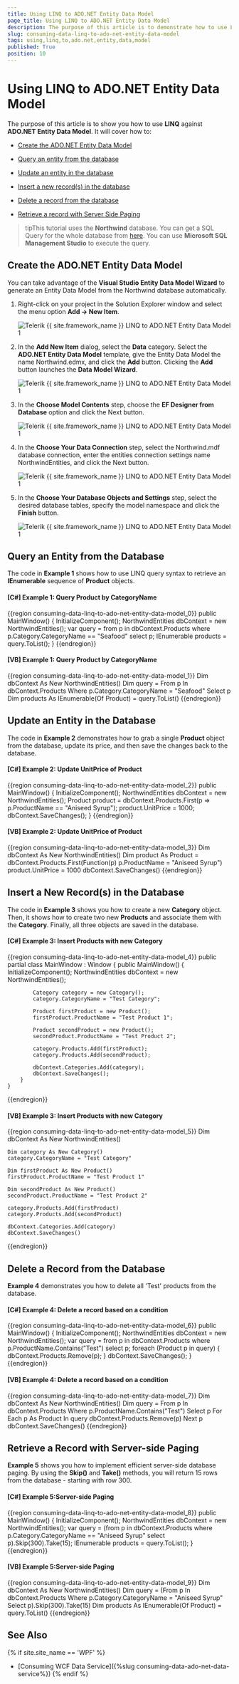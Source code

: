 ```yaml
---
title: Using LINQ to ADO.NET Entity Data Model
page_title: Using LINQ to ADO.NET Entity Data Model
description: The purpose of this article is to demonstrate how to use LINQ against an ADO.NET Entity Data Model.
slug: consuming-data-linq-to-ado-net-entity-data-model
tags: using,linq,to,ado.net,entity,data,model
published: True
position: 10
---
```


# Using LINQ to ADO.NET Entity Data Model

The purpose of this article is to show you how to use __LINQ__ against __ADO.NET Entity Data Model__. It will cover how to:

* [Create the ADO.NET Entity Data Model](#create-the-adonet-entity-data-model)

* [Query an entity from the database](#query-an-entity-from-the-database)

* [Update an entity in the database](#update-an-entity-in-the-database)

* [Insert a new record(s) in the database](#insert-a-new-records-in-the-database)

* [Delete a record from the database](#delete-a-record-from-the-database)

* [Retrieve a record with Server Side Paging](#retrieve-a-record-with-server-side-paging)

>tipThis tutorial uses the __Northwind__ database. You can get a SQL Query for the whole database from [here](https://github.com/Microsoft/sql-server-samples/tree/master/samples/databases/northwind-pubs). You can use __Microsoft SQL Management Studio__ to execute the query.  

## Create the ADO.NET Entity Data Model

You can take advantage of the **Visual Studio Entity Data Model Wizard** to generate an Entity Data Model from the Northwind database automatically.

1. Right-click on your project in the Solution Explorer window and select the menu option **Add -> New Item**.
	
	![Telerik {{ site.framework_name }} LINQ to ADO.NET Entity Data Model 1](images/common_information_linq_ado.net_1.png)

2. In the **Add New Item** dialog, select the **Data** category. Select the **ADO.NET Entity Data Model** template, give the Entity Data Model the name Northwind.edmx, and click the **Add** button. Clicking the **Add** button launches the **Data Model Wizard**.
	
	![Telerik {{ site.framework_name }} LINQ to ADO.NET Entity Data Model 1](images/common_information_linq_ado.net_2.png)

3. In the **Choose Model Contents** step, choose the **EF Designer from Database** option and click the Next button.
	
	![Telerik {{ site.framework_name }} LINQ to ADO.NET Entity Data Model 1](images/common_information_linq_ado.net_3.png)

4. In the **Choose Your Data Connection** step, select the Northwind.mdf database connection, enter the entities connection settings name NorthwindEntities, and click the Next button.
	
	![Telerik {{ site.framework_name }} LINQ to ADO.NET Entity Data Model 1](images/common_information_linq_ado.net_4.png)

5. In the **Choose Your Database Objects and Settings** step, select the desired database tables, specify the model namespace and click the **Finish** button.

	![Telerik {{ site.framework_name }} LINQ to ADO.NET Entity Data Model 1](images/common_information_linq_ado.net_5.png)
	
## Query an Entity from the Database

The code in __Example 1__ shows how to use LINQ query syntax to retrieve an __IEnumerable__ sequence of __Product__ objects.

#### __[C#] Example 1: Query Product by CategoryName__

{{region consuming-data-linq-to-ado-net-entity-data-model_0}}
	public MainWindow()
	{
		InitializeComponent();
		NorthwindEntities dbContext = new NorthwindEntities();
		var query = from p in dbContext.Products
					where p.Category.CategoryName == "Seafood"
					select p;
		IEnumerable<Product> products = query.ToList();
	}
{{endregion}}

#### __[VB] Example 1: Query Product by CategoryName__

{{region consuming-data-linq-to-ado-net-entity-data-model_1}}
	Dim dbContext As New NorthwindEntities()
	Dim query = From p In dbContext.Products
		Where p.Category.CategoryName = "Seafood"
		Select p
	Dim products As IEnumerable(Of Product) = query.ToList()
{{endregion}}

## Update an Entity in the Database

The code in __Example 2__ demonstrates how to grab a single __Product__ object from the database, update its price, and then save the changes back to the database.

#### __[C#] Example 2: Update UnitPrice of Product__

{{region consuming-data-linq-to-ado-net-entity-data-model_2}}
	public MainWindow()
	{
		InitializeComponent();
		NorthwindEntities dbContext = new NorthwindEntities();
		Product product = dbContext.Products.First(p => p.ProductName == "Aniseed Syrup");
		product.UnitPrice = 1000;
		dbContext.SaveChanges();
	}
{{endregion}}

#### __[VB] Example 2: Update UnitPrice of Product__

{{region consuming-data-linq-to-ado-net-entity-data-model_3}}
	Dim dbContext As New NorthwindEntities()
	Dim product As Product = dbContext.Products.First(Function(p) p.ProductName = "Aniseed Syrup")
	product.UnitPrice = 1000
	dbContext.SaveChanges()
{{endregion}}

## Insert a New Record(s) in the Database

The code in __Example 3__ shows you how to create a new __Category__ object. Then, it shows how to create two new __Products__ and associate them with the __Category__. Finally, all three objects are saved in the database.
        
#### __[C#] Example 3: Insert Products with new Category__

{{region consuming-data-linq-to-ado-net-entity-data-model_4}}
	public partial class MainWindow : Window
	{
		public MainWindow()
		{
			InitializeComponent();
			NorthwindEntities dbContext = new NorthwindEntities();

			Category category = new Category();
			category.CategoryName = "Test Category";

			Product firstProduct = new Product();
			firstProduct.ProductName = "Test Product 1";

			Product secondProduct = new Product();
			secondProduct.ProductName = "Test Product 2";

			category.Products.Add(firstProduct);
			category.Products.Add(secondProduct);

			dbContext.Categories.Add(category);
			dbContext.SaveChanges();
		}
	}
{{endregion}}

#### __[VB] Example 3: Insert Products with new Category__

{{region consuming-data-linq-to-ado-net-entity-data-model_5}}
	Dim dbContext As New NorthwindEntities()
	
	Dim category As New Category()
	category.CategoryName = "Test Category"
	
	Dim firstProduct As New Product()
	firstProduct.ProductName = "Test Product 1"
	
	Dim secondProduct As New Product()
	secondProduct.ProductName = "Test Product 2"
	
	category.Products.Add(firstProduct)
	category.Products.Add(secondProduct)
	
	dbContext.Categories.Add(category)
	dbContext.SaveChanges()
{{endregion}}

## Delete a Record from the Database

__Example 4__ demonstrates you how to delete all 'Test' products from the database.

#### __[C#] Example 4: Delete a record based on a condition__

{{region consuming-data-linq-to-ado-net-entity-data-model_6}}
	public MainWindow()
	{
		InitializeComponent();
		NorthwindEntities dbContext = new NorthwindEntities();
		var query = from p in dbContext.Products
					where p.ProductName.Contains("Test")
					select p;
		foreach (Product p in query)
		{
			dbContext.Products.Remove(p);
		}
		dbContext.SaveChanges();
	}
{{endregion}}

#### __[VB] Example 4: Delete a record based on a condition__

{{region consuming-data-linq-to-ado-net-entity-data-model_7}}
	Dim dbContext As New NorthwindEntities()
	Dim query = From p In dbContext.Products
				Where p.ProductName.Contains("Test")
				Select p
	For Each p As Product In query
		dbContext.Products.Remove(p)
	Next p
	dbContext.SaveChanges()
{{endregion}}

## Retrieve a Record with Server-side Paging

__Example 5__ shows you how to implement efficient server-side database paging. By using the __Skip()__ and __Take()__ methods, you will return 15 rows from the database - starting with row 300.

#### __[C#] Example 5:Server-side Paging__

{{region consuming-data-linq-to-ado-net-entity-data-model_8}}
	public MainWindow()
	{
		InitializeComponent();
		NorthwindEntities dbContext = new NorthwindEntities();
		var query = (from p in dbContext.Products
						where p.Category.CategoryName == "Aniseed Syrup"
						select p).Skip(300).Take(15);
		IEnumerable<Product> products = query.ToList();
	}
{{endregion}}

#### __[VB] Example 5:Server-side Paging__

{{region consuming-data-linq-to-ado-net-entity-data-model_9}}
	Dim dbContext As New NorthwindEntities()
	Dim query = (From p In dbContext.Products
				Where p.Category.CategoryName = "Aniseed Syrup"
				Select p).Skip(300).Take(15)
	Dim products As IEnumerable(Of Product) = query.ToList()
{{endregion}}

## See Also  

{% if site.site_name == 'WPF' %}
 * [Consuming WCF Data Service]({%slug consuming-data-ado-net-data-service%})
{% endif %}

